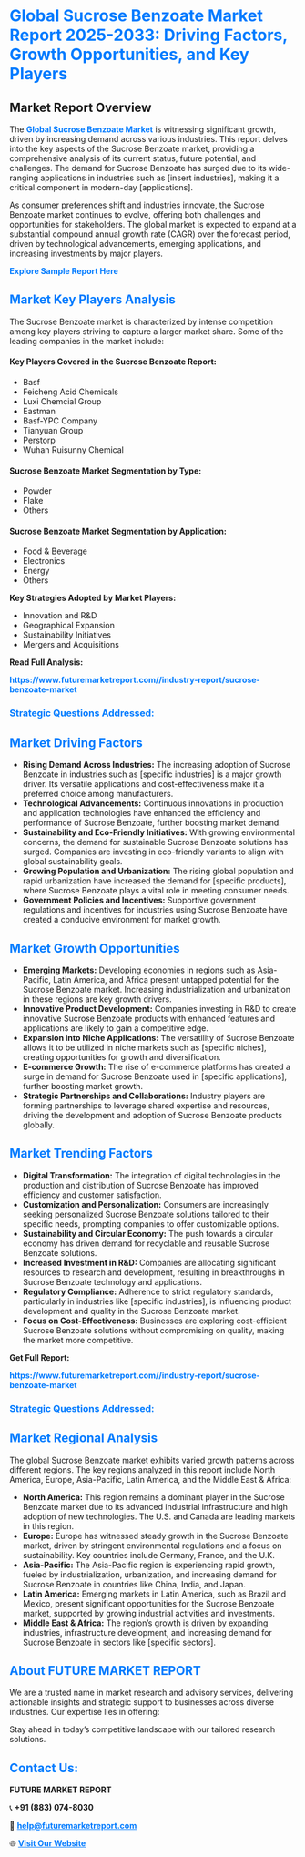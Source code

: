 <h1 style="color: #007BFF;">Global Sucrose Benzoate Market Report 2025-2033: Driving Factors, Growth Opportunities, and Key Players</h1>

<section id="overview">
<h2>Market Report Overview</h2>
<p>The <a href="https://www.futuremarketreport.com//industry-report/sucrose-benzoate-market" style="color: #007BFF; text-decoration: none;"><strong>Global Sucrose Benzoate Market</strong></a> is witnessing significant growth, driven by increasing demand across various industries. This report delves into the key aspects of the Sucrose Benzoate market, providing a comprehensive analysis of its current status, future potential, and challenges. The demand for Sucrose Benzoate has surged due to its wide-ranging applications in industries such as [insert industries], making it a critical component in modern-day [applications].</p>
<p>As consumer preferences shift and industries innovate, the Sucrose Benzoate market continues to evolve, offering both challenges and opportunities for stakeholders. The global market is expected to expand at a substantial compound annual growth rate (CAGR) over the forecast period, driven by technological advancements, emerging applications, and increasing investments by major players.</p>
</section>

<section id="overview">
<p><a href="https://www.futuremarketreport.com//request-sample/reportId=53495" style="color: #007BFF; text-decoration: none;"><strong>Explore Sample Report Here</strong></a></p>
</section>

<section id="key-players">
<h2 style="color: #007BFF;">Market Key Players Analysis</h2>
<p>The Sucrose Benzoate market is characterized by intense competition among key players striving to capture a larger market share. Some of the leading companies in the market include:</p>
<h4>Key Players Covered in the Sucrose Benzoate Report:</h4>
<ul><li>Basf</li><li>Feicheng Acid Chemicals</li><li>Luxi Chemcial Group</li><li>Eastman</li><li>Basf-YPC Company</li><li>Tianyuan Group</li><li>Perstorp</li><li>Wuhan Ruisunny Chemical</li></ul>
<h4>Sucrose Benzoate Market Segmentation by Type:</h4>
<ul><li>Powder</li><li>Flake</li><li>Others</li></ul>

<h4>Sucrose Benzoate Market Segmentation by Application:</h4>
<ul><li>Food &amp; Beverage</li><li>Electronics</li><li>Energy</li><li>Others</li></ul>
<p><strong>Key Strategies Adopted by Market Players:</strong></p>
<ul>
<li>Innovation and R&D</li>
<li>Geographical Expansion</li>
<li>Sustainability Initiatives</li>
<li>Mergers and Acquisitions</li>
</ul>
</section>

<section>
<p><strong>Read Full Analysis: </strong></p><a href="https://www.futuremarketreport.com//industry-report/sucrose-benzoate-market" style="color: #007BFF; text-decoration: none;"><strong>https://www.futuremarketreport.com//industry-report/sucrose-benzoate-market</strong></a>
<h3 style="color: #007BFF;">Strategic Questions Addressed:</h3>
</section>

<section id="driving-factors">
<h2 style="color: #007BFF;">Market Driving Factors</h2>
<ul>
<li><strong>Rising Demand Across Industries:</strong> The increasing adoption of Sucrose Benzoate in industries such as [specific industries] is a major growth driver. Its versatile applications and cost-effectiveness make it a preferred choice among manufacturers.</li>
<li><strong>Technological Advancements:</strong> Continuous innovations in production and application technologies have enhanced the efficiency and performance of Sucrose Benzoate, further boosting market demand.</li>
<li><strong>Sustainability and Eco-Friendly Initiatives:</strong> With growing environmental concerns, the demand for sustainable Sucrose Benzoate solutions has surged. Companies are investing in eco-friendly variants to align with global sustainability goals.</li>
<li><strong>Growing Population and Urbanization:</strong> The rising global population and rapid urbanization have increased the demand for [specific products], where Sucrose Benzoate plays a vital role in meeting consumer needs.</li>
<li><strong>Government Policies and Incentives:</strong> Supportive government regulations and incentives for industries using Sucrose Benzoate have created a conducive environment for market growth.</li>
</ul>
</section>

<section id="growth-opportunities">
<h2 style="color: #007BFF;">Market Growth Opportunities</h2>
<ul>
<li><strong>Emerging Markets:</strong> Developing economies in regions such as Asia-Pacific, Latin America, and Africa present untapped potential for the Sucrose Benzoate market. Increasing industrialization and urbanization in these regions are key growth drivers.</li>
<li><strong>Innovative Product Development:</strong> Companies investing in R&D to create innovative Sucrose Benzoate products with enhanced features and applications are likely to gain a competitive edge.</li>
<li><strong>Expansion into Niche Applications:</strong> The versatility of Sucrose Benzoate allows it to be utilized in niche markets such as [specific niches], creating opportunities for growth and diversification.</li>
<li><strong>E-commerce Growth:</strong> The rise of e-commerce platforms has created a surge in demand for Sucrose Benzoate used in [specific applications], further boosting market growth.</li>
<li><strong>Strategic Partnerships and Collaborations:</strong> Industry players are forming partnerships to leverage shared expertise and resources, driving the development and adoption of Sucrose Benzoate products globally.</li>
</ul>
</section>

<section id="trending-factors">
<h2 style="color: #007BFF;">Market Trending Factors</h2>
<ul>
<li><strong>Digital Transformation:</strong> The integration of digital technologies in the production and distribution of Sucrose Benzoate has improved efficiency and customer satisfaction.</li>
<li><strong>Customization and Personalization:</strong> Consumers are increasingly seeking personalized Sucrose Benzoate solutions tailored to their specific needs, prompting companies to offer customizable options.</li>
<li><strong>Sustainability and Circular Economy:</strong> The push towards a circular economy has driven demand for recyclable and reusable Sucrose Benzoate solutions.</li>
<li><strong>Increased Investment in R&D:</strong> Companies are allocating significant resources to research and development, resulting in breakthroughs in Sucrose Benzoate technology and applications.</li>
<li><strong>Regulatory Compliance:</strong> Adherence to strict regulatory standards, particularly in industries like [specific industries], is influencing product development and quality in the Sucrose Benzoate market.</li>
<li><strong>Focus on Cost-Effectiveness:</strong> Businesses are exploring cost-efficient Sucrose Benzoate solutions without compromising on quality, making the market more competitive.</li>
</ul>
</section>

<section>
<p><strong>Get Full Report: </strong></p><a href="https://www.futuremarketreport.com//industry-report/sucrose-benzoate-market" style="color: #007BFF; text-decoration: none;"><strong>https://www.futuremarketreport.com//industry-report/sucrose-benzoate-market</strong></a>
<h3 style="color: #007BFF;">Strategic Questions Addressed:</h3>
</section>


<section id="regional-analysis">
<h2 style="color: #007BFF;">Market Regional Analysis</h2>
<p>The global Sucrose Benzoate market exhibits varied growth patterns across different regions. The key regions analyzed in this report include North America, Europe, Asia-Pacific, Latin America, and the Middle East & Africa:</p>
<ul>
<li><strong>North America:</strong> This region remains a dominant player in the Sucrose Benzoate market due to its advanced industrial infrastructure and high adoption of new technologies. The U.S. and Canada are leading markets in this region.</li>
<li><strong>Europe:</strong> Europe has witnessed steady growth in the Sucrose Benzoate market, driven by stringent environmental regulations and a focus on sustainability. Key countries include Germany, France, and the U.K.</li>
<li><strong>Asia-Pacific:</strong> The Asia-Pacific region is experiencing rapid growth, fueled by industrialization, urbanization, and increasing demand for Sucrose Benzoate in countries like China, India, and Japan.</li>
<li><strong>Latin America:</strong> Emerging markets in Latin America, such as Brazil and Mexico, present significant opportunities for the Sucrose Benzoate market, supported by growing industrial activities and investments.</li>
<li><strong>Middle East & Africa:</strong> The region’s growth is driven by expanding industries, infrastructure development, and increasing demand for Sucrose Benzoate in sectors like [specific sectors].</li>
</ul>
</section>

<footer>
<h2 style="color: #007BFF;">About FUTURE MARKET REPORT</h2>
<p>We are a trusted name in market research and advisory services, delivering actionable insights and strategic support to businesses across diverse industries. Our expertise lies in offering:</p>

<p>Stay ahead in today’s competitive landscape with our tailored research solutions.</p>

<h2 style="color: #007BFF;">Contact Us:</h2>
<p><strong>FUTURE MARKET REPORT</strong></p>
<p>📞 <strong>+91 (883) 074-8030</strong></p>
<p>📧 <strong><a href="mailto:help@futuremarketreport.com" style="color: #007BFF;">help@futuremarketreport.com</a></strong></p>
<p>🌐 <strong><a href="https://www.futuremarketreport.com/" style="color: #007BFF;">Visit Our Website</a></strong></p>
</footer>